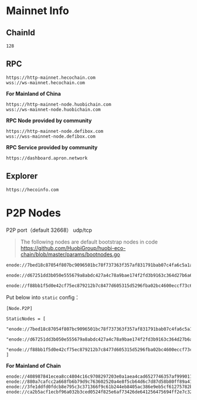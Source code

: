 # Mainnet Info

## ChainId
```
128
```
## RPC


```
https://http-mainnet.hecochain.com
wss://ws-mainnet.hecochain.com
```

**For Mainland of China**

```
https://http-mainnet-node.huobichain.com
wss://ws-mainnet-node.huobichain.com
```

**RPC Node provided by community**
```
https://http-mainnet-node.defibox.com
wss://wss-mainnet-node.defibox.com
```

**RPC Service provided by community**
```
https://dashboard.apron.network
```

## Explorer
```
https://hecoinfo.com
```

# P2P Nodes

P2P port（default 32668） udp/tcp

> The following nodes are default bootstrap nodes in code https://github.com/HuobiGroup/huobi-eco-chain/blob/master/params/bootnodes.go

```
enode://7bed18c87054f807bc9096501bc78f737363f357af831791bab07c4fa6c5a1a67cdcf0a097dc2cc918262ef04fb1c05c26026df5c11a6a56666f9b1fb4072210@18.178.30.66:32668

enode://d67251dd3b050e555679a8abdc427a4c78a9bae174f2fd3b9163c364d27b6a69688ee067cd3214e8ceb71e6e602fd812797b085ae37ed3bf93b78e2b77ae3306@18.181.40.7:32668

enode://f88bb1f5d0e42cf75ec879212b7c8477d605315d5296fba02bc4600eccf73c64427de46567a320d00985d5bc612168817ba6dff169bd6a4774e112e6db0ff6a2@18.176.66.118:32668
```


Put below into `static` config：

```
[Node.P2P]

StaticNodes = [
    "enode://7bed18c87054f807bc9096501bc78f737363f357af831791bab07c4fa6c5a1a67cdcf0a097dc2cc918262ef04fb1c05c26026df5c11a6a56666f9b1fb4072210@18.178.30.66:32668",
    "enode://d67251dd3b050e555679a8abdc427a4c78a9bae174f2fd3b9163c364d27b6a69688ee067cd3214e8ceb71e6e602fd812797b085ae37ed3bf93b78e2b77ae3306@18.181.40.7:32668",
    "enode://f88bb1f5d0e42cf75ec879212b7c8477d605315d5296fba02bc4600eccf73c64427de46567a320d00985d5bc612168817ba6dff169bd6a4774e112e6db0ff6a2@18.176.66.118:32668"
]
```

**For Mainland of Chain**
```
enode://408987841ecea8cc4804c16c9708297203e0a1aea4cad6527746357af999011338b201383572edfae8d40237bf22afd9ac9a16fdecfd9caa2387b49d592bb05b@120.27.210.80:32668
enode://880a7cafcc2a668fb6b79d9c763602520a4e8f5cb64d6c7d87d58b80ff89a410b41ce9fc9b72bc62b4746ac4cff1384940011161777fd75048661fcb3404a3f9@118.178.95.148:32668
enode://3fe1ddfd0fdcb8e795c3c371366f9c61b244eb8405ac386e9eb5cf61275782bc5639048cda8fa78d46b31320f91cdd7537d325e0aac9a8d43ac80c85fd9f1dae@47.99.179.228:32668
enode://ca2b5acf1ecbf96a032b3ced0524f825e6af73426de641256475694ff2e7c328cdfa4346527ef3b870d95fa46dccbca90dab84a564ae02cd57914bda172c6b03@47.99.193.237:32668
```
